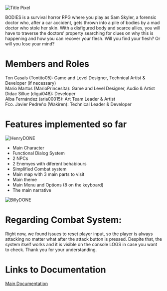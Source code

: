 ![Title Pixel](https://github.com/user-attachments/assets/d3ea35d2-2939-4e64-93b9-389c18da1ee3)

BODIES is a survival horror RPG where you play as Sam Skyler, a forensic doctor who, after a car accident, gets thrown into a pile of bodies by a mad doctor who stole her skin. With a disfigured body and scarce allies, you will have to traverse the doctors’ property searching for clues on why this is happening and how you can recover your flesh.
Will you find your flesh? Or will you lose your mind?

# Members and Roles

Ton Casals (Tontito05): Game and Level Designer, Technical Artist & Developer (if necessary)  
Mario Martos (MarioPrincesita): Game and Level Designer, Audio & Artist  
Didac Sillue (digui048): Developer  
Alba Fernández (aria00015): Art Team Leader & Artist  
Fco. Javier Pedreño (Wakiren): Technical Leader & Developer  

# Features implemented so far

![HenryDONE](https://github.com/user-attachments/assets/f3868706-fa4d-4e6d-ad38-1b83e4c56215)

- Main Character
- Functional Dialog System
- 2 NPCs 
- 2 Enemyes with diferent behabiours
- Simplified Combat system
- Main map with 3 main parts to visit
- Main theme
- Main Menu and Options (8 on the keyboard)
- The main narrative
  
![BillyDONE](https://github.com/user-attachments/assets/7768e6eb-7e6d-4005-9813-7ada0b759256)

# Regarding Combat System:

Right now, we found issues to reset player input, so the player is always attacking no matter what after the attack button is pressed. 
Despite that, the system itself works and it is visible on the console LOGS in case you want to check. Thank you for your understanding.

# Links to Documentation
<a href="https://drive.google.com/drive/folders/1i3_Qv9t4M01fuHDAjrKHgk-LapJa3BmO">Main Documentation</a>

